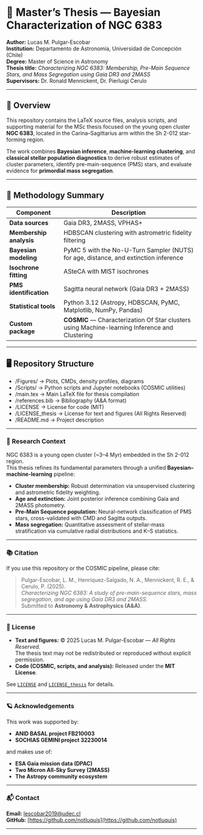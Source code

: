 # 🌌 Master’s Thesis — Bayesian Characterization of NGC 6383

**Author:** Lucas M. Pulgar-Escobar  
**Institution:** Departamento de Astronomía, Universidad de Concepción (Chile)  
**Degree:** Master of Science in Astronomy  
**Thesis title:** *Characterizing NGC 6383: Membership, Pre-Main Sequence Stars, and Mass Segregation using Gaia DR3 and 2MASS*  
**Supervisors:** Dr. Ronald Mennickent, Dr. Pierluigi Cerulo  

---

## 🔭 Overview

This repository contains the LaTeX source files, analysis scripts, and supporting material for the MSc thesis focused on the young open cluster **NGC 6383**, located in the Carina–Sagittarius arm within the Sh 2-012 star-forming region.  

The work combines **Bayesian inference**, **machine-learning clustering**, and **classical stellar population diagnostics** to derive robust estimates of cluster parameters, identify pre-main-sequence (PMS) stars, and evaluate evidence for **primordial mass segregation**.

---

## 🧩 Methodology Summary

| Component | Description |
|------------|-------------|
| **Data sources** | Gaia DR3, 2MASS, VPHAS+ |
| **Membership analysis** | HDBSCAN clustering with astrometric fidelity filtering |
| **Bayesian modeling** | PyMC 5 with the No-U-Turn Sampler (NUTS) for age, distance, and extinction inference |
| **Isochrone fitting** | ASteCA with MIST isochrones |
| **PMS identification** | Sagitta neural network (Gaia DR3 + 2MASS) |
| **Statistical tools** | Python 3.12 (Astropy, HDBSCAN, PyMC, Matplotlib, NumPy, Pandas) |
| **Custom package** | **COSMIC** — Characterization Of Star clusters using Machine-learning Inference and Clustering |

---

## 🖥️ Repository Structure

- /Figures/           → Plots, CMDs, density profiles, diagrams
- /Scripts/           → Python scripts and Jupyter notebooks (COSMIC utilities)
- /main.tex           → Main LaTeX file for thesis compilation
- /references.bib     → Bibliography (A&A format)
- /LICENSE             → License for code (MIT)
- /LICENSE_thesis      → License for text and figures (All Rights Reserved)
- /README.md           → Project description

---

### 🧠 Research Context

NGC 6383 is a young open cluster (~3–4 Myr) embedded in the Sh 2-012 region.  
This thesis refines its fundamental parameters through a unified **Bayesian–machine-learning** pipeline:

- **Cluster membership:** Robust determination via unsupervised clustering and astrometric fidelity weighting.  
- **Age and extinction:** Joint posterior inference combining Gaia and 2MASS photometry.  
- **Pre-Main Sequence population:** Neural-network classification of PMS stars, cross-validated with CMD and Sagitta outputs.  
- **Mass segregation:** Quantitative assessment of stellar-mass stratification via cumulative radial distributions and K–S statistics.  

---

### 📚 Citation

If you use this repository or the COSMIC pipeline, please cite:

> Pulgar-Escobar, L. M., Henríquez-Salgado, N. A., Mennickent, R. E., & Cerulo, P. (2025).  
> *Characterizing NGC 6383: A study of pre-main-sequence stars, mass segregation, and age using Gaia DR3 and 2MASS.*  
> Submitted to **Astronomy & Astrophysics (A&A)**.

---

### 📜 License

- **Text and figures:** © 2025 Lucas M. Pulgar-Escobar — *All Rights Reserved.*  
  The thesis text may not be redistributed or reproduced without explicit permission.  
- **Code (COSMIC, scripts, and analysis):** Released under the **MIT License**.  

See [`LICENSE`](./LICENSE) and [`LICENSE_thesis`](./LICENSE_thesis) for details.  

---

### 🪐 Acknowledgements

This work was supported by:  
- **ANID BASAL project FB210003**  
- **SOCHIAS GEMINI project 32230014**  

and makes use of:  
- **ESA Gaia mission data (DPAC)**  
- **Two Micron All-Sky Survey (2MASS)**  
- **The Astropy community ecosystem**  

---

### 📬 Contact

**Email:** [lescobar2019@udec.cl](mailto:lescobar2019@udec.cl)  
**GitHub:** [https://github.com/notluquis](https://github.com/notluquis)

---
